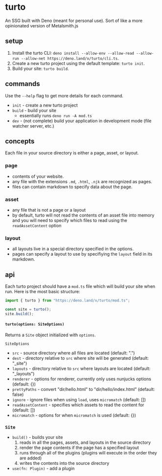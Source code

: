 # turto

An SSG built with Deno (meant for personal use). Sort of like a more opinionated version of Metalsmith.js

## setup

1. Install the turto CLI: `deno install --allow-env --allow-read --allow-run --allow-net https://deno.land/x/turto/cli.ts`.
1. Create a new turto project using the default template: `turto init`.
1. Build your site: `turto build`.

## commands

Use the `--help` flag to get more details for each command.

- `init` - create a new turto project
- `build` - build your site
  - essentially runs `deno run -A mod.ts`
- `dev` - (not complete) build your application in development mode (file watcher server, etc.)


## concepts

Each file in your source directory is either a page, asset, or layout.

### page
- contents of your website.
- any file with the extensions `.md`, `.html`, `.njk` are recognized as pages.
- files can contain markdown to specify data about the page.

### asset
- any file that is not a page or a layout
- by default, turto will not read the contents of an asset file into memory and you will need to specify which files to read using the `readAssetContent` option

### layout
- all layouts live in a special directory specified in the options.
- pages can specify a layout to use by specifiying the `layout` field in its markdown.


## api

Each turto project should have a `mod.ts` file which will build your site when run. Here is the most basic structure:
```ts
import { turto } from "https://deno.land/x/turto/mod.ts";

const site = turto();
site.build();
```

#### `turto(options: SiteOptions)`
Returns a `Site` object initialized with `options`.

`SiteOptions`
- `src` - source directory where all files are located (default: ".")
- `dest` - directory relative to `src` where site will be generated (default: "_site")
- `layouts` - directory relative to `src` where layouts are located (default: "_layouts")
- `renderer` - options for renderer, currently only uses nunjucks options (default: {})
- `prettyPaths` - convert "dir/hello.html" to "dir/hello/index.html" (default: false)
- `ignore` - ignore files when using `load`, uses `micromatch` (default: [])
- `readAssetContent` - specifies which assets to read the content for (default: [])
- `micromatch` - options for when `micromatch` is used (default: {})

### `Site`
- `build()` - builds your site
  1. reads in all the pages, assets, and layouts in the source directory
  1. render the page contents if the page has a specified layout
  1. runs through all of the plugins (plugins will execute in the order they are added)
  1. writes the contents into the source directory
- `use(fn: Plugin)` - add a plugin